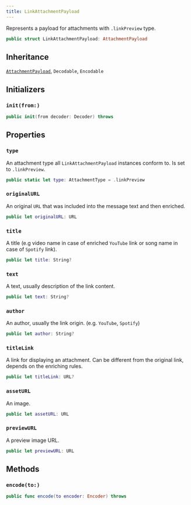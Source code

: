 ```yaml
---
title: LinkAttachmentPayload
---
```


Represents a payload for attachments with `.linkPreview` type.

``` swift
public struct LinkAttachmentPayload: AttachmentPayload 
```

## Inheritance

[`AttachmentPayload`](attachment-payload.md), `Decodable`, `Encodable`

## Initializers

### `init(from:)`

``` swift
public init(from decoder: Decoder) throws 
```

## Properties

### `type`

An attachment type all `LinkAttachmentPayload` instances conform to. Is set to `.linkPreview`.

``` swift
public static let type: AttachmentType = .linkPreview
```

### `originalURL`

An original `URL` that was included into the message text and then enriched.

``` swift
public let originalURL: URL
```

### `title`

A title (e.g video name in case of enriched `YouTube` link or song name in case of `Spotify` link).

``` swift
public let title: String?
```

### `text`

A text, usually description of the link content.

``` swift
public let text: String?
```

### `author`

An author, usually the link origin. (e.g. `YouTube`, `Spotify`)

``` swift
public let author: String?
```

### `titleLink`

A link for displaying an attachment.
Can be different from the original link, depends on the enriching rules.

``` swift
public let titleLink: URL?
```

### `assetURL`

An image.

``` swift
public let assetURL: URL
```

### `previewURL`

A preview image URL.

``` swift
public let previewURL: URL
```

## Methods

### `encode(to:)`

``` swift
public func encode(to encoder: Encoder) throws 
```

